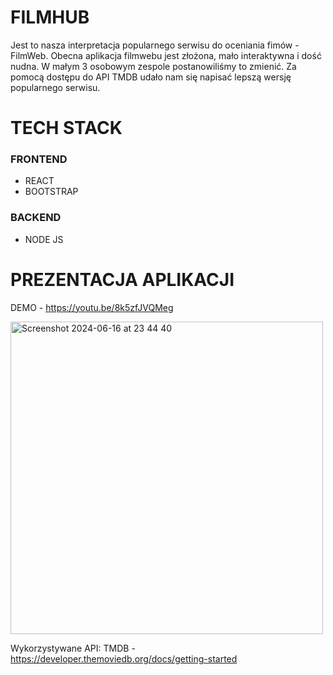# FILMHUB
Jest to nasza interpretacja popularnego serwisu do oceniania fimów - FilmWeb. Obecna aplikacja filmwebu jest złożona, mało interaktywna i dość nudna. W małym 3 osobowym zespole postanowiliśmy to zmienić. Za pomocą dostępu do API TMDB udało nam się napisać lepszą wersję popularnego serwisu.

# TECH STACK 
### FRONTEND 
* REACT
* BOOTSTRAP
### BACKEND 
* NODE JS 

# PREZENTACJA APLIKACJI
DEMO - https://youtu.be/8k5zfJVQMeg

<a href="https://youtu.be/8k5zfJVQMeg" target="_blank">
  <img width="500" alt="Screenshot 2024-06-16 at 23 44 40" src="https://github.com/emek-k/Js-Filmweb/assets/48961771/2ab9724e-df1d-4c50-9b7f-c792b7ebc59e">
</a>

Wykorzystywane API:
TMDB - https://developer.themoviedb.org/docs/getting-started 
